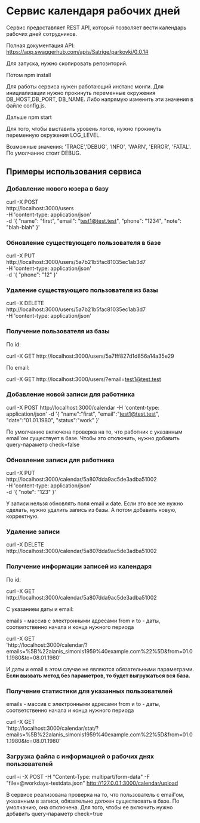 # Сервис календаря рабочих дней

Сервис предоставляет REST API, который позволяет вести календарь рабочих дней сотрудников.

Полная документация API: https://app.swaggerhub.com/apis/Satrige/parkovki/0.0.1#

Для запуска, нужно скопировать репозиторий.

Потом npm install

Для работы сервиса нужен работающий инстанс монги. Для инициализации нужно прокинуть переменные окружения
DB_HOST,DB_PORT, DB_NAME. Либо напрямую изменить эти значения в файле config.js. 

Дальше npm start

Для того, чтобы выставить уровень логов, нужно прокинуть переменную окружения LOG_LEVEL.

Возможные значения: 'TRACE','DEBUG', 'INFO', 'WARN', 'ERROR', 'FATAL'. По умолчанию стоит DEBUG.

## Примеры использования сервиса

### Добавление нового юзера в базу

curl -X POST \
  http://localhost:3000/users \
  -H 'content-type: application/json' \
  -d '{
	"name": "first",
	"email": "test1@test.test",
	"phone": "1234",
	"note": "blah-blah"
}'

### Обновление существующего пользователя в базе

curl -X PUT \
  http://localhost:3000/users/5a7b21b5fac81035ec1ab3d7 \
  -H 'content-type: application/json' \
  -d '{
	"phone": "12"
}'

### Удаление существующего пользователя из базы

curl -X DELETE \
  http://localhost:3000/users/5a7b21b5fac81035ec1ab3d7 \
  -H 'content-type: application/json'
  
### Получение пользователя из базы 

По id:

curl -X GET   http://localhost:3000/users/5a7fff827d1d856a14a35e29

По email:

curl -X GET   http://localhost:3000/users/?email=test1@test.test

### Добавление новой записи для работника

curl -X POST   http://localhost:3000/calendar -H 'content-type: application/json'  -d '{
    "name":"first",
    "email":"test1@test.test",
    "date":"01.01.1980",
    "status":"work"
}'

По умолчанию включена проверка на то, что работник с указанным email'ом существует в базе.
Чтобы это отключить, нужно добавить query-параметр check=false

### Обновление записи для работника

curl -X PUT \
  http://localhost:3000/calendar/5a807dda9ac5de3adba51002 \
  -H 'content-type: application/json' \
  -d '{
    "note": "123"
}'

У записи нельзя обновлять поля email и date. Если это все же нужно сделать, нужно удалить запись из базы.
А потом добавить новую, корректную.

### Удаление записи

curl -X DELETE \
  http://localhost:3000/calendar/5a807dda9ac5de3adba51002
  
### Получение информации записей из календаря

По id:

curl -X GET \
  http://localhost:3000/calendar/5a807dda9ac5de3adba51002
  
С указанием даты и email:

emails - массив с электронными адресами
from и to - даты, соответственно начала и конца нужного периода

curl -X GET \
  'http://localhost:3000/calendar/?emails=%5B%22alanis_simonis1959%40example.com%22%5D&from=01.01.1980&to=08.01.1980'
  
И даты и email в этом случае не являются обязательными параметрами.
**Если вызвать метод без параметров, то будет выгружаться вся база.**

### Получение статистики для указанных пользователей

emails - массив с электронными адресами
from и to - даты, соответственно начала и конца нужного периода

curl -X GET \
  'http://localhost:3000/calendar/stat/?emails=%5B%22alanis_simonis1959%40example.com%22%5D&from=01.01.1980&to=08.01.1980'

### Загрузка файла с информацией о рабочих днях пользователей

curl -i -X POST -H "Content-Type: multipart/form-data"  -F "file=@workdays-testdata.json" http://127.0.0.1:3000/calendar/upload

В сервисе реализована проверка на то, что пользователь с email'ом, указанным в записи, обязательно должен существовать в базе.
По умолчанию, она отключена. Для того, чтобы ее включить нужно добавить query-параметр check=true


